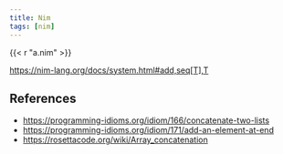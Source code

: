 ```yaml
---
title: Nim
tags: [nim]
---
```


{{< r "a.nim" >}}

<https://nim-lang.org/docs/system.html#add,seq[T],T>

## References

- <https://programming-idioms.org/idiom/166/concatenate-two-lists>
- <https://programming-idioms.org/idiom/171/add-an-element-at-end>
- <https://rosettacode.org/wiki/Array_concatenation>
